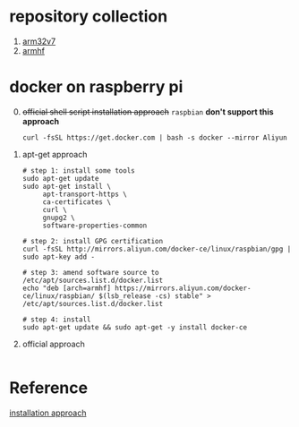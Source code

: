 # repository collection
1. [arm32v7](https://hub.docker.com/u/arm32v7)
2. [armhf](https://hub.docker.com/u/armhf)

# docker on raspberry pi

0. ~~official shell script installation approach~~ `raspbian` **don't support this approach**

   ```shell
   curl -fsSL https://get.docker.com | bash -s docker --mirror Aliyun
   ```

1. apt-get approach

   ```shell
   # step 1: install some tools
   sudo apt-get update
   sudo apt-get install \
        apt-transport-https \
        ca-certificates \
        curl \
        gnupg2 \
        software-properties-common
        
   # step 2: install GPG certification
   curl -fsSL http://mirrors.aliyun.com/docker-ce/linux/raspbian/gpg | sudo apt-key add -
   
   # step 3: amend software source to /etc/apt/sources.list.d/docker.list
   echo "deb [arch=armhf] https://mirrors.aliyun.com/docker-ce/linux/raspbian/ $(lsb_release -cs) stable" > /etc/apt/sources.list.d/docker.list
   
   # step 4: install
   sudo apt-get update && sudo apt-get -y install docker-ce
   ```

2. official approach

   ```shell
   
   ```

# Reference 

[installation approach](https://yeasy.gitbooks.io/docker_practice/content/install/raspberry-pi.html)